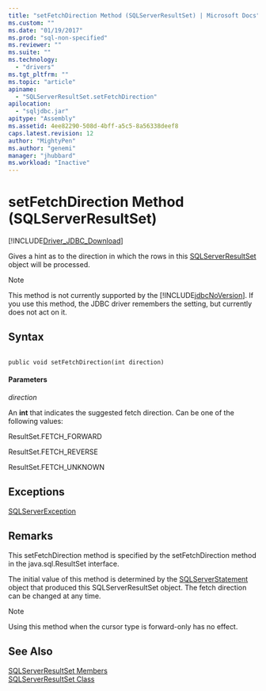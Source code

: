 ```yaml
---
title: "setFetchDirection Method (SQLServerResultSet) | Microsoft Docs"
ms.custom: ""
ms.date: "01/19/2017"
ms.prod: "sql-non-specified"
ms.reviewer: ""
ms.suite: ""
ms.technology: 
  - "drivers"
ms.tgt_pltfrm: ""
ms.topic: "article"
apiname: 
  - "SQLServerResultSet.setFetchDirection"
apilocation: 
  - "sqljdbc.jar"
apitype: "Assembly"
ms.assetid: 4ee82290-508d-4bff-a5c5-8a56338deef8
caps.latest.revision: 12
author: "MightyPen"
ms.author: "genemi"
manager: "jhubbard"
ms.workload: "Inactive"
---
```

# setFetchDirection Method (SQLServerResultSet)
[!INCLUDE[Driver_JDBC_Download](../../../includes/driver_jdbc_download.md)]

  Gives a hint as to the direction in which the rows in this [SQLServerResultSet](../../../connect/jdbc/reference/sqlserverresultset-class.md) object will be processed.  
  
> [!NOTE]  
>  This method is not currently supported by the [!INCLUDE[jdbcNoVersion](../../../includes/jdbcnoversion_md.md)]. If you use this method, the JDBC driver remembers the setting, but currently does not act on it.  
  
## Syntax  
  
```  
  
public void setFetchDirection(int direction)  
```  
  
#### Parameters  
 *direction*  
  
 An **int** that indicates the suggested fetch direction. Can be one of the following values:  
  
 ResultSet.FETCH_FORWARD  
  
 ResultSet.FETCH_REVERSE  
  
 ResultSet.FETCH_UNKNOWN  
  
## Exceptions  
 [SQLServerException](../../../connect/jdbc/reference/sqlserverexception-class.md)  
  
## Remarks  
 This setFetchDirection method is specified by the setFetchDirection method in the java.sql.ResultSet interface.  
  
 The initial value of this method is determined by the [SQLServerStatement](../../../connect/jdbc/reference/sqlserverstatement-class.md) object that produced this SQLServerResultSet object. The fetch direction can be changed at any time.  
  
> [!NOTE]  
>  Using this method when the cursor type is forward-only has no effect.  
  
## See Also  
 [SQLServerResultSet Members](../../../connect/jdbc/reference/sqlserverresultset-members.md)   
 [SQLServerResultSet Class](../../../connect/jdbc/reference/sqlserverresultset-class.md)  
  
  
